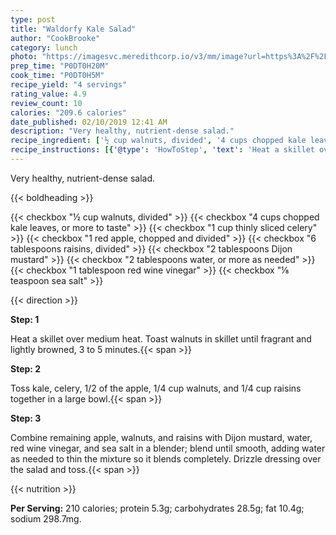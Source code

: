 ```yaml
---
type: post
title: "Waldorfy Kale Salad"
author: "CookBrooke"
category: lunch
photo: "https://imagesvc.meredithcorp.io/v3/mm/image?url=https%3A%2F%2Fimages.media-allrecipes.com%2Fuserphotos%2F1959655.jpg"
prep_time: "P0DT0H20M"
cook_time: "P0DT0H5M"
recipe_yield: "4 servings"
rating_value: 4.9
review_count: 10
calories: "209.6 calories"
date_published: 02/10/2019 12:41 AM
description: "Very healthy, nutrient-dense salad."
recipe_ingredient: ['½ cup walnuts, divided', '4 cups chopped kale leaves, or more to taste', '1 cup thinly sliced celery', '1 red apple, chopped and divided', '6 tablespoons raisins, divided', '2 tablespoons Dijon mustard', '2 tablespoons water, or more as needed', '1 tablespoon red wine vinegar', '⅛ teaspoon sea salt']
recipe_instructions: [{'@type': 'HowToStep', 'text': 'Heat a skillet over medium heat. Toast walnuts in skillet until fragrant and lightly browned, 3 to 5 minutes.\n'}, {'@type': 'HowToStep', 'text': 'Toss kale, celery, 1/2 of the apple, 1/4 cup walnuts, and 1/4 cup raisins together in a large bowl.\n'}, {'@type': 'HowToStep', 'text': 'Combine remaining apple, walnuts, and raisins with Dijon mustard, water, red wine vinegar, and sea salt in a blender; blend until smooth, adding water as needed to thin the mixture so it blends completely. Drizzle dressing over the salad and toss.\n'}]
---
```


Very healthy, nutrient-dense salad. 

{{< boldheading >}}

{{< checkbox "½ cup walnuts, divided" >}}
{{< checkbox "4 cups chopped kale leaves, or more to taste" >}}
{{< checkbox "1 cup thinly sliced celery" >}}
{{< checkbox "1  red apple, chopped and divided" >}}
{{< checkbox "6 tablespoons raisins, divided" >}}
{{< checkbox "2 tablespoons Dijon mustard" >}}
{{< checkbox "2 tablespoons water, or more as needed" >}}
{{< checkbox "1 tablespoon red wine vinegar" >}}
{{< checkbox "⅛ teaspoon sea salt" >}}


{{< direction >}}

**Step: 1**

Heat a skillet over medium heat. Toast walnuts in skillet until fragrant and lightly browned, 3 to 5 minutes.{{< span >}}

**Step: 2**

Toss kale, celery, 1/2 of the apple, 1/4 cup walnuts, and 1/4 cup raisins together in a large bowl.{{< span >}}

**Step: 3**

Combine remaining apple, walnuts, and raisins with Dijon mustard, water, red wine vinegar, and sea salt in a blender; blend until smooth, adding water as needed to thin the mixture so it blends completely. Drizzle dressing over the salad and toss.{{< span >}}

{{< nutrition >}}

**Per Serving:** 210 calories; protein 5.3g; carbohydrates 28.5g; fat 10.4g; sodium 298.7mg.